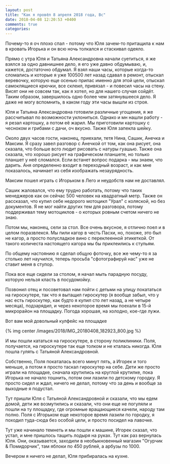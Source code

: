 ```yaml
---
layout: post
title: "Как я провёл 8 апреля 2018 года, Вс"
date: 2018-04-08 12:20:53 +0400
comments: true
categories: 
---
```

Почему-то я оч плохо спал - потому что Юля зачем-то притащила к нам в кровать Игорька и он всю ночь толкался и стаскивал одеяло.

Прямо с утра Юля и Татьяна Александровна начали суетиться, я же взялся за одно давнишнее дело, я его уже давно обдумываю, и, кажется, достаточно обдумал. Я взял наши часы, которые когда-то сломались и которые я уже 100500 лет назад сдавал в ремонт, отыскал веревочку, которую еще осенью припас именно для этой цели, отыскал самоклящиеся крючки, все склеил, привязал - и повесил часы на стену. Висят они не совсем так, как я хотел, но для нашего случая сойдёт. Таким образом, завершилось одно более чем затянувшееся дело. Я даже не могу вспомнить, в каком году эти часы вышли из строя.

Юля и Татьяна Александровна готовили различные угощения, я же рассчитывал по возможности уклониться. Однако и мн нашли работу - я резал картошку, а потом её жарил. Мы приготовили картошку с чесноком и грибами с дачи, оч вкусно. Также Юля запекла шейку.

Около двух часов гости, наконец, приехали, тетя Нина, Сашик, Анечка и Максим. Я сразу завел разговор с Анечкой от том, как она рисует, она сказала, что больше всго людит рисовать с натуры гуашью. Также она сказала, что хорошо рисует на графическом планшете, но только планшет у неё сломался. Если встанет вопрос подарка - мы знаем, что дарить. Аня определенно входит в переходный возраст, и как мне показалось, начинает из себя изображать незаурядность.

Максим пошел играть с Игорьком в Лего и неудобств нам не доставлял.

Сашик жаловался, что ему трудно работать, потому что таких менеджеров как он сейчас 500 человек на квадратный метр. Также он рассказал, что купил себе недорого мотоцикл "Урал" с коляской, но без документов. Я не мог найти других тем для разговора, потому поддерживал тему мотоциклов - о которых ровным счетом ничего не знаю.

Потом мы, наконец, cели за стол. Все очень вкусное, я отлично поел и в целом поразвлекся. Мы пили кагор в честь Пасхи, но, похоже, это был не кагор, а просто полусладкое вино с переклеенной этикеткой. От такого количеста настоящего кагора мы бы приклеились к стульям.

По общему настоянию я сделал общую фоточку, все же чему-то я за столько лет научился, теперь просьба "сфотографируй нас" уже не ставит меня в ступор.

Пока все еще сидели за столом, я начал мыть парадную посуду, которую нельзя класть в посудомойку.

Позвонил отец и посоветовал нам пойти с детьми на улицу покататься на гироскутере, так что я вытащил гироскутер (я вообще забыл, что у нас есть гироскутер, как будто я купил сто лет назад, а не четыре месяца), подзарядил, и через некоторое время мы поехали в 15-й микрорайон на площадку. Погода хорошая, на холодно, кое-где лужи. 

Вот вам мой довольный кулфейс на площадке

{% img center /images/2018/IMG_20180408_182923_800.jpg %}

И мы пошли кататься на гироскутере, в сторону поликлиники. Поля, получается, на гироскутере так еще толком и не кталась никогда. Юля пошла гулять с Татьяной Александровной.

Собственно, Поля покаталась всего минут пять, а Игорек и того меньше, а потом я просто таскал гироскутер на себе. Дети же просто играли на площадке, сначала крутились на круглой крутилке, пока Игорька не начало тошнить, потом они лазили по детскому городку. Я просто сидел и ждал, ничего не делал, потому что за день и вообще за выходные я подустал.

Тут пришли Юля с Татьяной Александровной и сказали, что мы едем домой, дети же возмутились и сказали, что они еще не погуляли и пошли на ту площадку, где огромные вращающиеся качели, народу там полно. Поля с Игорьком еще некоторое время лазили по городку, я походил туда-сюда без особой цели, и просто посидел на лавочке.

Тут уже начинало темнеть и мы пошли к машине, Игорек сказал, что устал, и мне пришлось тащить лодыря на руках. Тут как раз вернулась Юля. Они, оказывается, заходили в необыкновенный магазин "Огурчик & Помидорчик", там яблоки по 450 рублей, а арбузы по 1000.

Вечером я ничего не делал, Юля прибиралась на кухне.